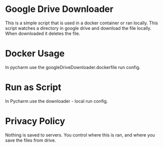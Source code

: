 # Google Drive Downloader

This is a simple script that is used in a docker container or ran locally. This script watches a directory in google drive and download the file locally. When downloaded it deletes the file. 

# Docker Usage
In pycharm use the googleDriveDownloader.dockerfile run config.

# Run as Script
In Pycharm use the downloader - local run config. 


# Privacy Policy
Nothing is saved to servers. You control where this is ran, and where you save the files from drive.